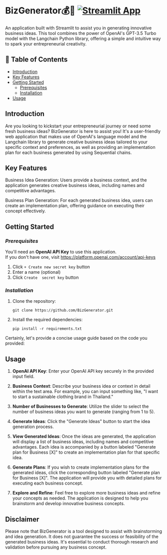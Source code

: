 # BizGenerator💰🏢  [![Streamlit App](https://static.streamlit.io/badges/streamlit_badge_black_white.svg)](https://bizgenerator.streamlit.app/)
An application built with Streamlit to assist you in generating innovative business ideas. This tool combines the power of OpenAI's GPT-3.5 Turbo model with the Langchain Python library, offering a simple and intuitive way to spark your entrepreneurial creativity.

## 🔗 Table of Contents
- [Introduction](#introduction)
- [Key Features](#key-features)
- [Getting Started](#getting-started)
  - [Prerequisites](#prerequisites)
  - [Installation](#installation)
- [Usage](#usage)

## Introduction 

Are you looking to kickstart your entrepreneurial journey or need some fresh business ideas? BizGenerator is here to assist you! It's a user-friendly web application that makes use of OpenAI's language model and the Langchain library to generate creative business ideas tailored to your specific context and preferences, as well as providing an implementation plan for each business generated by using Sequential chains.

## Key Features
Business Idea Generation: Users provide a business context, and the application generates creative business ideas, including names and competitive advantages.

Business Plan Generation: For each generated business idea, users can create an implementation plan, offering guidance on executing their concept effectively.

## Getting Started

### *Prerequisites*
You'll need an **OpenAI API Key** to use this application. <br>
If you don't have one, visit https://platform.openai.com/account/api-keys
1. Click `+ Create new secret key` button
2. Enter a name (optional)
3. Click `Create  secret key` button
### *Installation*

1. Clone the repository:
   ```shell
   git clone https://github.com/BizGenerator.git
   ```

2. Install the required dependencies:
   ```shell
   pip install -r requirements.txt
   ```

Certainly, let's provide a concise usage guide based on the code you provided:

## Usage

1. **OpenAI API Key**: Enter your OpenAI API key securely in the provided input field.

2. **Business Context**: Describe your business idea or context in detail within the text area. For example, you can input something like, "I want to start a sustainable clothing brand in Thailand."

3. **Number of Businesses to Generate**: Utilize the slider to select the number of business ideas you want to generate (ranging from 1 to 5).

4. **Generate Ideas**: Click the "Generate Ideas" button to start the idea generation process.

5. **View Generated Ideas**: Once the ideas are generated, the application will display a list of business ideas, including names and competitive advantages. Each idea is accompanied by a button labeled "Generate plan for Business [X]" to create an implementation plan for that specific idea.

6. **Generate Plans**: If you wish to create implementation plans for the generated ideas, click the corresponding button labeled "Generate plan for Business [X]". The application will provide you with detailed plans for executing each business concept.

7. **Explore and Refine**: Feel free to explore more business ideas and refine your concepts as needed. The application is designed to help you brainstorm and develop innovative business concepts.

## Disclaimer
Please note that BizGenerator is a tool designed to assist with brainstorming and idea generation. It does not guarantee the success or feasibility of the generated business ideas. It's essential to conduct thorough research and validation before pursuing any business concept.
